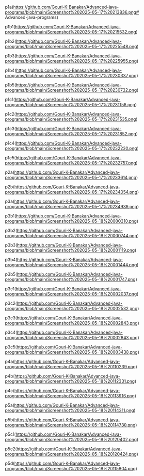 p1a(https://github.com/Gouri-K-Banakar/Advanced-java-programs/blob/main/Screenshot%202025-05-17%20213836.png# Advanced-java-programs)

p1b1(https://github.com/Gouri-K-Banakar/Advanced-java-programs/blob/main/Screenshot%202025-05-17%20215532.png)

p1b2(https://github.com/Gouri-K-Banakar/Advanced-java-programs/blob/main/Screenshot%202025-05-17%20225548.png)

p1b3(https://github.com/Gouri-K-Banakar/Advanced-java-programs/blob/main/Screenshot%202025-05-17%20225955.png)

p1b4(https://github.com/Gouri-K-Banakar/Advanced-java-programs/blob/main/Screenshot%202025-05-17%20230337.png)

p1b5(https://github.com/Gouri-K-Banakar/Advanced-java-programs/blob/main/Screenshot%202025-05-17%20230732.png)

p1c1(https://github.com/Gouri-K-Banakar/Advanced-java-programs/blob/main/Screenshot%202025-05-17%20231158.png)

p1c2(https://github.com/Gouri-K-Banakar/Advanced-java-programs/blob/main/Screenshot%202025-05-17%20231535.png)

p1c3(https://github.com/Gouri-K-Banakar/Advanced-java-programs/blob/main/Screenshot%202025-05-17%20231852.png)

p1c4(https://github.com/Gouri-K-Banakar/Advanced-java-programs/blob/main/Screenshot%202025-05-17%20232230.png)

p1c5(https://github.com/Gouri-K-Banakar/Advanced-java-programs/blob/main/Screenshot%202025-05-17%20232757.png)

p2a(https://github.com/Gouri-K-Banakar/Advanced-java-programs/blob/main/Screenshot%202025-05-17%20233614.png)

p2b(https://github.com/Gouri-K-Banakar/Advanced-java-programs/blob/main/Screenshot%202025-05-17%20234054.png)

p3a(https://github.com/Gouri-K-Banakar/Advanced-java-programs/blob/main/Screenshot%202025-05-17%20234939.png)

p3b1(https://github.com/Gouri-K-Banakar/Advanced-java-programs/blob/main/Screenshot%202025-05-18%20000310.png)

p3b2(https://github.com/Gouri-K-Banakar/Advanced-java-programs/blob/main/Screenshot%202025-05-18%20000744.png)

p3b3(https://github.com/Gouri-K-Banakar/Advanced-java-programs/blob/main/Screenshot%202025-05-18%20001119.png)

p3b4(https://github.com/Gouri-K-Banakar/Advanced-java-programs/blob/main/Screenshot%202025-05-18%20001444.png)

p3b5(https://github.com/Gouri-K-Banakar/Advanced-java-programs/blob/main/Screenshot%202025-05-18%20001747.png)

p3c1(https://github.com/Gouri-K-Banakar/Advanced-java-programs/blob/main/Screenshot%202025-05-18%20002037.png)

p3c2(https://github.com/Gouri-K-Banakar/Advanced-java-programs/blob/main/Screenshot%202025-05-18%20002532.png)

p3c3(https://github.com/Gouri-K-Banakar/Advanced-java-programs/blob/main/Screenshot%202025-05-18%20002843.png)

p3c4(https://github.com/Gouri-K-Banakar/Advanced-java-programs/blob/main/Screenshot%202025-05-18%20002843.png)

p3c5(https://github.com/Gouri-K-Banakar/Advanced-java-programs/blob/main/Screenshot%202025-05-18%20003438.png)

p4a(https://github.com/Gouri-K-Banakar/Advanced-java-programs/blob/main/Screenshot%202025-05-18%20110239.png)

p4b(https://github.com/Gouri-K-Banakar/Advanced-java-programs/blob/main/Screenshot%202025-05-18%20112331.png)

p4c(https://github.com/Gouri-K-Banakar/Advanced-java-programs/blob/main/Screenshot%202025-05-18%20113916.png)

p5a(https://github.com/Gouri-K-Banakar/Advanced-java-programs/blob/main/Screenshot%202025-05-18%20114311.png)

p5b(https://github.com/Gouri-K-Banakar/Advanced-java-programs/blob/main/Screenshot%202025-05-18%20114730.png)

p5c1(https://github.com/Gouri-K-Banakar/Advanced-java-programs/blob/main/Screenshot%202025-05-18%20120402.png)

p5c2(https://github.com/Gouri-K-Banakar/Advanced-java-programs/blob/main/Screenshot%202025-05-18%20120424.png)

p5d(https://github.com/Gouri-K-Banakar/Advanced-java-programs/blob/main/Screenshot%202025-05-18%20115804.png)




